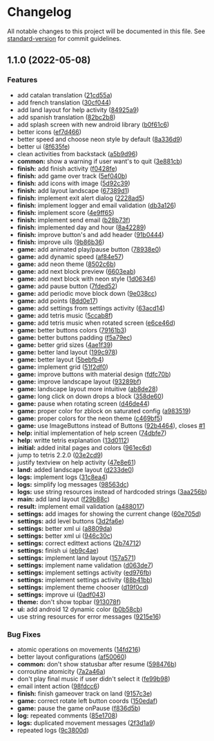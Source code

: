 # Changelog

All notable changes to this project will be documented in this file. See [standard-version](https://github.com/conventional-changelog/standard-version) for commit guidelines.

## 1.1.0 (2022-05-08)


### Features

* add catalan translation ([21cd55a](https://github.com/Pablito2020/tetris-android/commit/21cd55a42816729835a779aa3f4a03505d10bbc3))
* add french translation ([30cf044](https://github.com/Pablito2020/tetris-android/commit/30cf04420fd67472a362020a2b97c103538d4fed))
* add land layout for help activity ([84925a9](https://github.com/Pablito2020/tetris-android/commit/84925a982c67fcc17cd4da571c6149a7907d2edc))
* add spanish translation ([82bc2b8](https://github.com/Pablito2020/tetris-android/commit/82bc2b864e3436bffb7df6306ae55485f89a6d21))
* add splash screen with new android library ([b0f61c6](https://github.com/Pablito2020/tetris-android/commit/b0f61c6fbed6e0d8b8d4dc81a78df0bc62998351))
* better icons ([ef7d466](https://github.com/Pablito2020/tetris-android/commit/ef7d466477362ba8d514ba1270d826fd35b2b271))
* better speed and choose neon style by default ([8a336d9](https://github.com/Pablito2020/tetris-android/commit/8a336d9b5b1ab6df426cf2ff454b3e709190dd1a))
* better ui ([8f635fe](https://github.com/Pablito2020/tetris-android/commit/8f635fe6ba819887d48fb122c6f47df4103b335f))
* clean activities from backstack ([a5b9d96](https://github.com/Pablito2020/tetris-android/commit/a5b9d962086178becec5a50cb11f35cd9e2428d2))
* **common:** show a warning if user want's to quit ([3e881cb](https://github.com/Pablito2020/tetris-android/commit/3e881cb8071f0fdf72ee3a6c7a25c80e6fc6d4f5))
* **finish:** add finish activity ([f0428fe](https://github.com/Pablito2020/tetris-android/commit/f0428fed8deb63a52e368a3088ee27aee3314722))
* **finish:** add game over track ([5ef040b](https://github.com/Pablito2020/tetris-android/commit/5ef040b221ae0ce64abf2f190ab633f04e656964))
* **finish:** add icons with image ([5d92c39](https://github.com/Pablito2020/tetris-android/commit/5d92c39ed1b628b3255f77e67f87124780683fb3))
* **finish:** add layout landscape ([67389d1](https://github.com/Pablito2020/tetris-android/commit/67389d1bcbc72d86c7e045d934273007708c2bf9))
* **finish:** implement exit alert dialog ([2228ad5](https://github.com/Pablito2020/tetris-android/commit/2228ad50d448a30dfa4c77dd4c953efe216c2d25))
* **finish:** implement logger and email validation ([db3a126](https://github.com/Pablito2020/tetris-android/commit/db3a126d9d62fde11a6a643ef02b44dc856c0a4f))
* **finish:** implement score ([4e9ff65](https://github.com/Pablito2020/tetris-android/commit/4e9ff65c6d38e60bf739960a030588551d8c71b3))
* **finish:** implement send email ([b28b73f](https://github.com/Pablito2020/tetris-android/commit/b28b73fb862f7cd92bc8301a32e605ecaa5c6e34))
* **finish:** implemented day and hour ([8a42289](https://github.com/Pablito2020/tetris-android/commit/8a4228928fdd095e1f2377d6ec4b11c3419f7d30))
* **finish:** improve button's and add header ([91b0444](https://github.com/Pablito2020/tetris-android/commit/91b0444173d54299610d463b55cd79ab4ddd8e33))
* **finish:** improve uils ([9b86b36](https://github.com/Pablito2020/tetris-android/commit/9b86b366081d1b3f85776c6216160b82a0fd63e0))
* **game:** add animated play/pause button ([78938e0](https://github.com/Pablito2020/tetris-android/commit/78938e0af76fbe63ad2669df90e55590bacf7882))
* **game:** add dynamic speed ([af84e57](https://github.com/Pablito2020/tetris-android/commit/af84e5784f1e6b3ea46a1e1cae1f43ef57a69bf2))
* **game:** add neon theme ([8502c6b](https://github.com/Pablito2020/tetris-android/commit/8502c6bcc9e0de77f5e821c256074c6ba332ce61))
* **game:** add next block preview ([6603eab](https://github.com/Pablito2020/tetris-android/commit/6603eabe5e48f42794eb3c04dfd7e16a95699bcf))
* **game:** add next block with neon style ([1d06346](https://github.com/Pablito2020/tetris-android/commit/1d063469971c273e1384bff0d7559fc135753409))
* **game:** add pause button ([7fded52](https://github.com/Pablito2020/tetris-android/commit/7fded5281a5b69e7101e5c190425b1e35930e9df))
* **game:** add periodic move block down ([9e038cc](https://github.com/Pablito2020/tetris-android/commit/9e038cc6d2a075fc9fe32cc2ade77de401b0f8b8))
* **game:** add points ([8dd0e17](https://github.com/Pablito2020/tetris-android/commit/8dd0e17d91ddbd109ae216592df299183f202bef))
* **game:** add settings from settings activity ([63acd14](https://github.com/Pablito2020/tetris-android/commit/63acd146c3fab6e0b92ca34624cf9d384e1913a9))
* **game:** add tetris music ([5ccab8f](https://github.com/Pablito2020/tetris-android/commit/5ccab8f3670d3da1123bee2018502183823a7024))
* **game:** add tetris music when rotated screen ([e6ce46d](https://github.com/Pablito2020/tetris-android/commit/e6ce46da4df847426b730097259190a6046277f5))
* **game:** better buttons colors ([79161b3](https://github.com/Pablito2020/tetris-android/commit/79161b30d413a9c0c50def86f0e152016d77bae2))
* **game:** better buttons padding ([f5a79ec](https://github.com/Pablito2020/tetris-android/commit/f5a79ec9d650a821e26715690a842c1340cba950))
* **game:** better grid sizes ([4ae1f39](https://github.com/Pablito2020/tetris-android/commit/4ae1f393acaaa543e44c550d6d17277c17d78fb1))
* **game:** better land layout ([199c978](https://github.com/Pablito2020/tetris-android/commit/199c9783cb2c438ac4fe5b036a6165c971b80e71))
* **game:** better layout ([5bebfb4](https://github.com/Pablito2020/tetris-android/commit/5bebfb4fd14034b78fcf9dc4f3c82762834f9b10))
* **game:** implement grid ([51f2df0](https://github.com/Pablito2020/tetris-android/commit/51f2df0fca853d764f296043b59cdb5c4fc9b952))
* **game:** improve buttons with material design ([fdfc70b](https://github.com/Pablito2020/tetris-android/commit/fdfc70b38c1b0ac49f7ebf230dcdc68159e03890))
* **game:** improve landscape layout ([93289bf](https://github.com/Pablito2020/tetris-android/commit/93289bf96c9f2e23479bff6da24465cd78b40342))
* **game:** landscape layout more intuitive ([ab8de28](https://github.com/Pablito2020/tetris-android/commit/ab8de28d9c30c29d428de68950f433ffabecd211))
* **game:** long click on down drops a block ([358de60](https://github.com/Pablito2020/tetris-android/commit/358de6097f5266534ebe882607d25ca8a6cdbadf))
* **game:** pause when rotating screen ([d46de44](https://github.com/Pablito2020/tetris-android/commit/d46de447047aa44e2350c48f823bf08f625e828c))
* **game:** proper color for zblock on saturated config ([a983519](https://github.com/Pablito2020/tetris-android/commit/a983519fddf1c187a07ef5eb797b0484157138a6))
* **game:** proper colors for the neon theme ([c469bf5](https://github.com/Pablito2020/tetris-android/commit/c469bf56d5a33fd7726724bc99dbd8592c1f770e))
* **game:** use ImageButtons instead of Buttons ([92b4464](https://github.com/Pablito2020/tetris-android/commit/92b44641f61eba015fdd7c0c7e9b45279db63059)), closes [#1](https://github.com/Pablito2020/tetris-android/issues/1)
* **help:** initial implementation of help screen ([74dbfe7](https://github.com/Pablito2020/tetris-android/commit/74dbfe784b93cfd92d1dc35bf57c4a65e77bc35f))
* **help:** writte tetris explanation ([13d0112](https://github.com/Pablito2020/tetris-android/commit/13d01121c857900e77e501e25ad52754fdec5a87))
* **initial:** added inital pages and colors ([961ec6d](https://github.com/Pablito2020/tetris-android/commit/961ec6d1350247647e5a4b31e4a4e9e7bd1ae633))
* jump to tetris 2.2.0 ([03e2cd9](https://github.com/Pablito2020/tetris-android/commit/03e2cd991ed7bf3e7a67b9f2bf79330435282a0d))
* justify textview on help activity ([47e8e61](https://github.com/Pablito2020/tetris-android/commit/47e8e61f9836c56827f71ffb67ac829508335a6d))
* **land:** added landscape layout ([d233de0](https://github.com/Pablito2020/tetris-android/commit/d233de08ac449dcae3e603701c30b10612c6bfba))
* **logs:** implement logs ([31c8ea4](https://github.com/Pablito2020/tetris-android/commit/31c8ea4216a7da2e39e5e0c0301616e126eba205))
* **logs:** simplify log messages ([98563dc](https://github.com/Pablito2020/tetris-android/commit/98563dc73fff90ae80f4f0a3a14a21b14c9f6a5d))
* **logs:** use string resources instead of hardcoded strings ([3aa256b](https://github.com/Pablito2020/tetris-android/commit/3aa256bfc51d87856a9934f3f4fa684744086061))
* **main:** add land layout ([f29b88c](https://github.com/Pablito2020/tetris-android/commit/f29b88c007702bc430c611be8263df2a62b190c7))
* **result:** implement email validation ([a488017](https://github.com/Pablito2020/tetris-android/commit/a48801749f90e625f900278dd9b6a5fd42c043e5))
* **settings:** add images for showing the current change ([60e705d](https://github.com/Pablito2020/tetris-android/commit/60e705df506ff3fd595307b150fbde6390471871))
* **settings:** add level buttons ([3d2fa6e](https://github.com/Pablito2020/tetris-android/commit/3d2fa6e482a304ae630659c6483bf6dda18cf704))
* **settings:** better xml ui ([a8809da](https://github.com/Pablito2020/tetris-android/commit/a8809da59685641ec70385ae0f456c791e4d22c0))
* **settings:** better xml ui ([946c30c](https://github.com/Pablito2020/tetris-android/commit/946c30c9a56e80279a04dcaa2ffb7e4e1e87b877))
* **settings:** correct edittext actions ([2b74712](https://github.com/Pablito2020/tetris-android/commit/2b747128ca1bd4b33d80561261a3464ee7ff27b7))
* **settings:** finish ui ([eb9c4ae](https://github.com/Pablito2020/tetris-android/commit/eb9c4ae85384a4f42f1461591185771a7b9e7e36))
* **settings:** implement land layout ([157a571](https://github.com/Pablito2020/tetris-android/commit/157a571c5ac2e322788fdec633905d4b0667977b))
* **settings:** implement name validation ([d063de7](https://github.com/Pablito2020/tetris-android/commit/d063de76243f3eae6966eb9d666af51dc3356c38))
* **settings:** implement settings activity ([ed976fb](https://github.com/Pablito2020/tetris-android/commit/ed976fbe19cb5b6185d71b61df29eaff13c7cc21))
* **settings:** implement settings activity ([88b41bb](https://github.com/Pablito2020/tetris-android/commit/88b41bb177b7be2441757205c9833a333e046e40))
* **settings:** implement theme chooser ([d19f0cd](https://github.com/Pablito2020/tetris-android/commit/d19f0cd68c6f5e9f0eb8b3c3d64b6a7856a975ad))
* **settings:** improve ui ([0adf043](https://github.com/Pablito2020/tetris-android/commit/0adf04375edc7c4cbf4f31c6b4ebcdf0ebbda4fa))
* **theme:** don't show topbar ([913078f](https://github.com/Pablito2020/tetris-android/commit/913078f2ec009b860f6c2557d857821ad84b3be2))
* **ui:** add android 12 dynamic color ([b0b58cb](https://github.com/Pablito2020/tetris-android/commit/b0b58cb4031a817afc14b7df2523c0768d90876b))
* use string resources for error messages ([9215e16](https://github.com/Pablito2020/tetris-android/commit/9215e167363a58ee142e9ff055a9a21d33d63c56))


### Bug Fixes

* atomic operations on movements ([14fd216](https://github.com/Pablito2020/tetris-android/commit/14fd216f46a0418bdc9efdcb80d2b97900ffe1ff))
* better layout configurations ([af50060](https://github.com/Pablito2020/tetris-android/commit/af5006019e92fcd7521e3b6f1375ce74272f7493))
* **common:** don't show statusbar after resume ([598476b](https://github.com/Pablito2020/tetris-android/commit/598476b40f4d7f61a46efd35a29d506df2b74c34))
* corroutine atomicity ([7a2a46a](https://github.com/Pablito2020/tetris-android/commit/7a2a46ada79e108c4a6ead82c9a43ff9a8b6a4e7))
* don't play final music if user didn't select it ([fe99b98](https://github.com/Pablito2020/tetris-android/commit/fe99b98e88d942040222c7c3c17dea0ceed14d4b))
* email intent action ([98fdcc6](https://github.com/Pablito2020/tetris-android/commit/98fdcc6e4b2c2291e9fe23b6862b256594dc9fe2))
* **finish:** finish gameover track on land ([9157c3e](https://github.com/Pablito2020/tetris-android/commit/9157c3e49e47a79c42776bf3af707948d01e66d9))
* **game:** correct rotate left button coords ([150edaf](https://github.com/Pablito2020/tetris-android/commit/150edaf4d13c4fd75bdaaf1045604671e0fa0f9d))
* **game:** pause the game onPause ([f836d5b](https://github.com/Pablito2020/tetris-android/commit/f836d5b58b3f3c27265aa9a9e8bac6bf6a859cf8))
* **log:** repeated comments ([85e1708](https://github.com/Pablito2020/tetris-android/commit/85e1708025e2030ab1779dbc94a01c5e7dd43836))
* **logs:** duplicated movement messages ([2f3d1a9](https://github.com/Pablito2020/tetris-android/commit/2f3d1a972f2cf9925183d4f9b589f09bfb73720d))
* repeated logs ([9c3800d](https://github.com/Pablito2020/tetris-android/commit/9c3800d0541f46cd0bc26c5f03b2a59bb2be1679))
